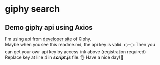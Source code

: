 # giphy search
## Demo giphy api using Axios  
I'm using api from [developer site](https://developers.giphy.com/dashboard/) of Giphy.  
Maybe when you see this readme.md, the api key is valid.  👉👈
Then you can get your own api key by access link above (registration required)  
Replace key at line 4 in __*script.js*__ file.  👌
Have a nice day! 💚

